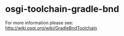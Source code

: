 osgi-toolchain-gradle-bnd
=========================

For more information please see: http://wiki.osgi.org/wiki/GradleBndToolchain